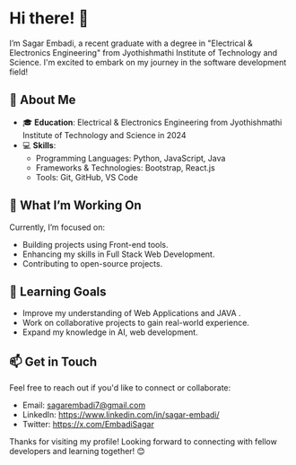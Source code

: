 # Hi there! 👋

I’m Sagar Embadi, a recent graduate with a degree in "Electrical & Electronics Engineering" from Jyothishmathi Institute of Technology and Science. 
I'm excited to embark on my journey in the software development field!

## 🌟 About Me
- 🎓 **Education**: Electrical & Electronics Engineering from Jyothishmathi Institute of Technology and Science in 2024
- 💻 **Skills**: 
  - Programming Languages: Python, JavaScript, Java
  - Frameworks & Technologies: Bootstrap, React.js
  - Tools: Git, GitHub, VS Code

## 🚀 What I’m Working On
Currently, I’m focused on:
- Building projects using Front-end tools.
- Enhancing my skills in Full Stack Web Development.
- Contributing to open-source projects.

## 🌱 Learning Goals
- Improve my understanding of Web Applications and JAVA .
- Work on collaborative projects to gain real-world experience.
- Expand my knowledge in AI, web development.

## 📫 Get in Touch
Feel free to reach out if you'd like to connect or collaborate:
- Email: sagarembadi7@gmail.com
- LinkedIn: https://www.linkedin.com/in/sagar-embadi/
- Twitter: https://x.com/EmbadiSagar

Thanks for visiting my profile! Looking forward to connecting with fellow developers and learning together! 😊


<!---
Sagar-Embadi/Sagar-Embadi is a ✨ special ✨ repository because its `README.md` (this file) appears on your GitHub profile.
You can click the Preview link to take a look at your changes.
--->
